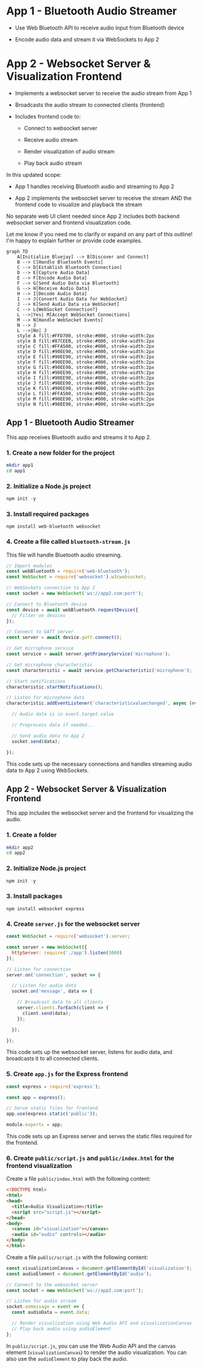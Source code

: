 # App 1 - Bluetooth Audio Streamer

- Use Web Bluetooth API to receive audio input from Bluetooth device

- Encode audio data and stream it via WebSockets to App 2

# App 2 - Websocket Server & Visualization Frontend

- Implements a websocket server to receive the audio stream from App 1

- Broadcasts the audio stream to connected clients (frontend) 

- Includes frontend code to:

  - Connect to websocket server

  - Receive audio stream

  - Render visualization of audio stream

  - Play back audio stream

In this updated scope:

- App 1 handles receiving Bluetooth audio and streaming to App 2

- App 2 implements the websocket server to receive the stream AND the frontend code to visualize and playback the stream

No separate web UI client needed since App 2 includes both backend websocket server and frontend visualization code.

Let me know if you need me to clarify or expand on any part of this outline! I'm happy to explain further or provide code examples.


```mermaid
graph TD
    A[Initialize Bluejay] --> B[Discover and Connect]
    B --> C[Handle Bluetooth Events]
    C --> D[Establish Bluetooth Connection]
    D --> E[Capture Audio Data]
    E --> F[Encode Audio Data]
    F --> G[Send Audio Data via Bluetooth]
    G --> H[Receive Audio Data]
    H --> I[Decode Audio Data]
    I --> J[Convert Audio Data for WebSocket]
    J --> K[Send Audio Data via WebSocket]
    C --> L{WebSocket Connection?}
    L -->|Yes| M[Accept WebSocket Connections]
    M --> N[Handle WebSocket Events]
    N --> J
    L -->|No| J
    style A fill:#FFD700, stroke:#000, stroke-width:2px
    style B fill:#87CEEB, stroke:#000, stroke-width:2px
    style C fill:#FFA500, stroke:#000, stroke-width:2px
    style D fill:#90EE90, stroke:#000, stroke-width:2px
    style E fill:#90EE90, stroke:#000, stroke-width:2px
    style F fill:#90EE90, stroke:#000, stroke-width:2px
    style G fill:#90EE90, stroke:#000, stroke-width:2px
    style H fill:#90EE90, stroke:#000, stroke-width:2px
    style I fill:#90EE90, stroke:#000, stroke-width:2px
    style J fill:#90EE90, stroke:#000, stroke-width:2px
    style K fill:#90EE90, stroke:#000, stroke-width:2px
    style L fill:#FFA500, stroke:#000, stroke-width:2px
    style M fill:#90EE90, stroke:#000, stroke-width:2px
    style N fill:#90EE90, stroke:#000, stroke-width:2px
```





## App 1 - Bluetooth Audio Streamer

This app receives Bluetooth audio and streams it to App 2.

### 1. Create a new folder for the project

```bash
mkdir app1
cd app1
```

### 2. Initialize a Node.js project

```csharp
npm init -y
```

### 3. Install required packages

```
npm install web-bluetooth websocket
```

### 4. Create a file called `bluetooth-stream.js`

This file will handle Bluetooth audio streaming.

```javascript
// Import modules
const webBluetooth = require('web-bluetooth');
const WebSocket = require('websocket').w3cwebsocket;

// WebSockets connection to App 2
const socket = new WebSocket('ws://app2.com:port');

// Connect to Bluetooth device
const device = await webBluetooth.requestDevice({
  // Filter on devices
});

// Connect to GATT server
const server = await device.gatt.connect();

// Get microphone service
const service = await server.getPrimaryService('microphone');

// Get microphone characteristic
const characteristic = await service.getCharacteristic('microphone');

// Start notifications
characteristic.startNotifications();

// Listen for microphone data
characteristic.addEventListener('characteristicvaluechanged', async (event) => {

  // Audio data is in event.target.value

  // Preprocess data if needed...

  // Send audio data to App 2
  socket.send(data);

});
```

This code sets up the necessary connections and handles streaming audio data to App 2 using WebSockets.

## App 2 - Websocket Server & Visualization Frontend

This app includes the websocket server and the frontend for visualizing the audio.

### 1. Create a folder

```bash
mkdir app2
cd app2
```

### 2. Initialize Node.js project

```csharp
npm init -y
```

### 3. Install packages

```
npm install websocket express
```

### 4. Create `server.js` for the websocket server

```javascript
const WebSocket = require('websocket').server;

const server = new WebSocket({
  httpServer: require('./app').listen(3000)
});

// Listen for connection
server.on('connection', socket => {

  // Listen for audio data
  socket.on('message', data => {

    // Broadcast data to all clients
    server.clients.forEach(client => {
      client.send(data);
    });

  });

});
```

This code sets up the websocket server, listens for audio data, and broadcasts it to all connected clients.

### 5. Create `app.js` for the Express frontend

```javascript
const express = require('express');

const app = express();

// Serve static files for frontend
app.use(express.static('public'));

module.exports = app;
```

This code sets up an Express server and serves the static files required for the frontend.

### 6. Create `public/script.js` and `public/index.html` for the frontend visualization

Create a file `public/index.html` with the following content:

```html
<!DOCTYPE html>
<html>
<head>
  <title>Audio Visualization</title>
  <script src="script.js"></script>
</head>
<body>
  <canvas id="visualization"></canvas>
  <audio id="audio" controls></audio>
</body>
</html>
```

Create a file `public/script.js` with the following content:

```javascript
const visualizationCanvas = document.getElementById('visualization');
const audioElement = document.getElementById('audio');

// Connect to the websocket server
const socket = new WebSocket('ws://app2.com:port');

// Listen for audio stream
socket.onmessage = event => {
  const audioData = event.data;

  // Render visualization using Web Audio API and visualizationCanvas
  // Play back audio using audioElement
};
```

In `public/script.js`, you can use the Web Audio API and the canvas element (`visualizationCanvas`) to render the audio visualization. You can also use the `audioElement` to play back the audio.
